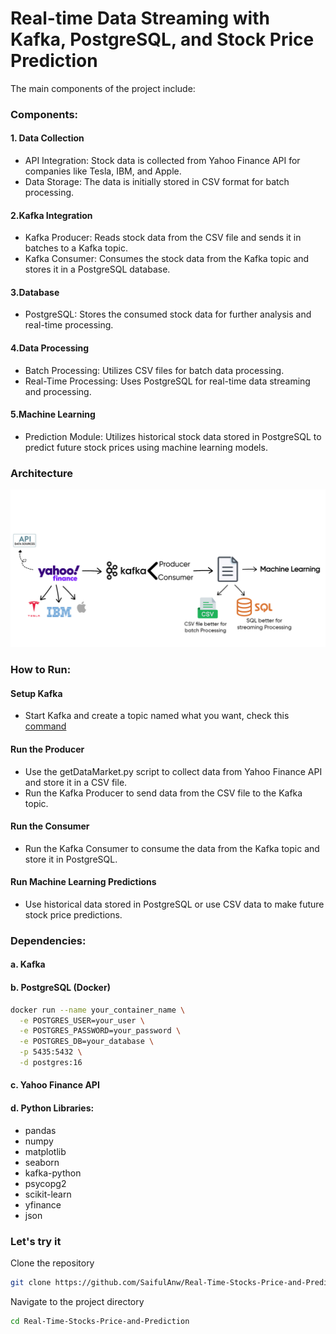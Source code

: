 # Real-time Data Streaming with Kafka, PostgreSQL, and Stock Price Prediction

The main components of the project include:
### Components:
#### 1. Data Collection
* API Integration: Stock data is collected from Yahoo Finance API for companies like Tesla, IBM, and Apple.
* Data Storage: The data is initially stored in CSV format for batch processing.

#### 2.Kafka Integration
* Kafka Producer: Reads stock data from the CSV file and sends it in batches to a Kafka topic.
* Kafka Consumer: Consumes the stock data from the Kafka topic and stores it in a PostgreSQL database.

#### 3.Database
* PostgreSQL: Stores the consumed stock data for further analysis and real-time processing.

#### 4.Data Processing
* Batch Processing: Utilizes CSV files for batch data processing.
* Real-Time Processing: Uses PostgreSQL for real-time data streaming and processing.

#### 5.Machine Learning
* Prediction Module: Utilizes historical stock data stored in PostgreSQL to predict future stock prices using machine learning models.

### Architecture

![Architecture](https://github.com/SaifulAnw/Real-Time-Stocks-Price-and-Prediction/blob/main/Arcithecture's%20Stock%20Market%20Project.jpg)

### How to Run:

#### Setup Kafka
* Start Kafka and create a topic named what you want, check this [command](https://github.com/SaifulAnw/Real-Time-Stocks-Price-and-Prediction/blob/main/command-kafka.txt)
#### Run the Producer
* Use the getDataMarket.py script to collect data from Yahoo Finance API and store it in a CSV file.
* Run the Kafka Producer to send data from the CSV file to the Kafka topic.
#### Run the Consumer
* Run the Kafka Consumer to consume the data from the Kafka topic and store it in PostgreSQL.
#### Run Machine Learning Predictions
* Use historical data stored in PostgreSQL or use CSV data to make future stock price predictions.


### Dependencies:
#### a. Kafka
#### b. PostgreSQL (Docker)
```bash
docker run --name your_container_name \
  -e POSTGRES_USER=your_user \
  -e POSTGRES_PASSWORD=your_password \
  -e POSTGRES_DB=your_database \
  -p 5435:5432 \
  -d postgres:16
```
#### c. Yahoo Finance API
#### d. Python Libraries:
* pandas
* numpy
* matplotlib
* seaborn
* kafka-python
* psycopg2
* scikit-learn
* yfinance
* json

### Let's try it
Clone the repository
```bash
git clone https://github.com/SaifulAnw/Real-Time-Stocks-Price-and-Prediction.git
```
Navigate to the project directory
```bash
cd Real-Time-Stocks-Price-and-Prediction
```
